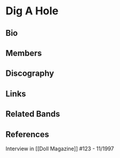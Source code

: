 # Dig A Hole
 
## Bio
 
## Members
 
## Discography
 
## Links

## Related Bands

## References

Interview in [[Doll Magazine]] #123 - 11/1997